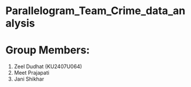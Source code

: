 # Parallelogram_Team_Crime_data_analysis

# Group Members:
  1. Zeel Dudhat (KU2407U064)
  2. Meet Prajapati
  3. Jani Shikhar

    
